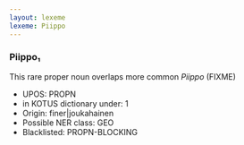 ```yaml
---
layout: lexeme
lexeme: Piippo
---
```


###  Piippo₁

This rare proper noun overlaps more common *Piippo* (FIXME)
* UPOS:  PROPN
* in KOTUS dictionary under:  1
* Origin:  finer|joukahainen
* Possible NER class:  GEO
* Blacklisted:  PROPN-BLOCKING

